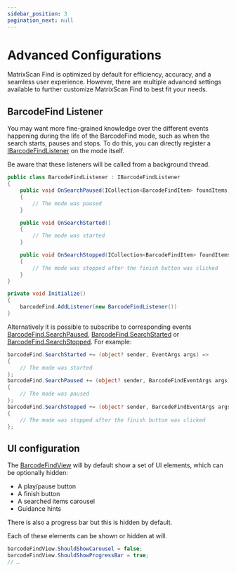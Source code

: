 ```yaml
---
sidebar_position: 3
pagination_next: null
---
```


# Advanced Configurations

MatrixScan Find is optimized by default for efficiency, accuracy, and a seamless user experience. However, there are multiple advanced settings available to further customize MatrixScan Find to best fit your needs.

## BarcodeFind Listener

You may want more fine-grained knowledge over the different events happening during the life of the BarcodeFind mode, such as when the search starts, pauses and stops. To do this, you can directly register a [IBarcodeFindListener](https://docs.scandit.com/data-capture-sdk/dotnet.android/barcode-capture/api/barcode-find-listener.html#interface-scandit.datacapture.barcode.find.IBarcodeFindListener) on the mode itself.

Be aware that these listeners will be called from a background thread.

```c#
public class BarcodeFindListener : IBarcodeFindListener
{
    public void OnSearchPaused(ICollection<BarcodeFindItem> foundItems)
    {
        // The mode was paused
    }

    public void OnSearchStarted()
    {
        // The mode was started
    }

    public void OnSearchStopped(ICollection<BarcodeFindItem> foundItems)
    {
        // The mode was stopped after the finish button was clicked
    }
}

private void Initialize()
{
    barcodeFind.AddListener(new BarcodeFindListener())
}
```

Alternatively it is possible to subscribe to corresponding events [BarcodeFind.SearchPaused](https://docs.scandit.com/data-capture-sdk/dotnet.android/barcode-capture/api/barcode-find.html#property-scandit.datacapture.barcode.find.BarcodeFind.SearchPaused), [BarcodeFind.SearchStarted](https://docs.scandit.com/data-capture-sdk/dotnet.android/barcode-capture/api/barcode-find.html#property-scandit.datacapture.barcode.find.BarcodeFind.SearchStarted) or [BarcodeFind.SearchStopped](https://docs.scandit.com/data-capture-sdk/dotnet.android/barcode-capture/api/barcode-find.html#property-scandit.datacapture.barcode.find.BarcodeFind.SearchStopped). For example:

```c#
barcodeFind.SearchStarted += (object? sender, EventArgs args) =>
{
    // The mode was started
};
barcodeFind.SearchPaused += (object? sender, BarcodeFindEventArgs args) =>
{
    // The mode was paused
};
barcodeFind.SearchStopped += (object? sender, BarcodeFindEventArgs args) =>
{
    // The mode was stopped after the finish button was clicked
};
```

## UI configuration

The [BarcodeFindView](https://docs.scandit.com/data-capture-sdk/dotnet.android/barcode-capture/api/ui/barcode-find-view.html#class-scandit.datacapture.barcode.find.ui.BarcodeFindView) will by default show a set of UI elements, which can be optionally hidden:

- A play/pause button
- A finish button
- A searched items carousel
- Guidance hints

There is also a progress bar but this is hidden by default.

Each of these elements can be shown or hidden at will.

```c#
barcodeFindView.ShouldShowCarousel = false;
barcodeFindView.ShouldShowProgressBar = true;
// …
```
